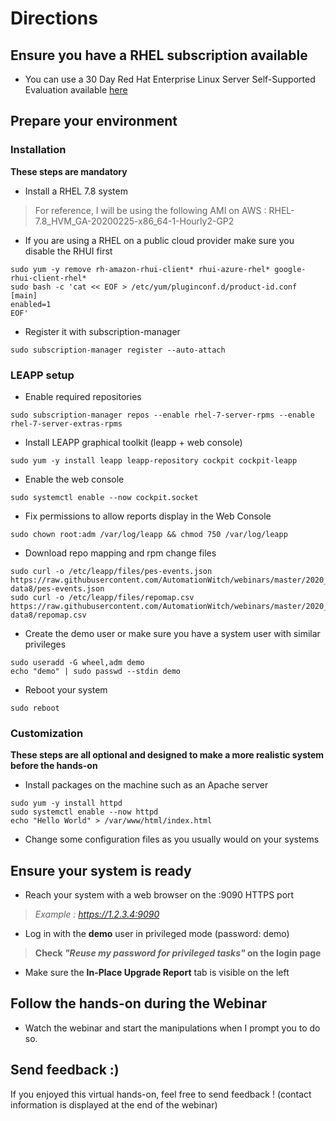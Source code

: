 # Directions

## Ensure you have a RHEL subscription available
- You can use a 30 Day Red Hat Enterprise Linux Server Self-Supported Evaluation available [here](https://www.redhat.com/en/technologies/linux-platforms/enterprise-linux/try-it)

## Prepare your environment
### Installation
**These steps are mandatory**

- Install a RHEL 7.8 system
> For reference, I will be using the following AMI on AWS : RHEL-7.8_HVM_GA-20200225-x86_64-1-Hourly2-GP2
- If you are using a RHEL on a public cloud provider make sure you disable the RHUI first
```
sudo yum -y remove rh-amazon-rhui-client* rhui-azure-rhel* google-rhui-client-rhel*
sudo bash -c 'cat << EOF > /etc/yum/pluginconf.d/product-id.conf
[main]
enabled=1
EOF'
```
- Register it with subscription-manager
```
sudo subscription-manager register --auto-attach
```
### LEAPP setup
- Enable required repositories
```
sudo subscription-manager repos --enable rhel-7-server-rpms --enable rhel-7-server-extras-rpms
```
- Install LEAPP graphical toolkit (leapp + web console)
```
sudo yum -y install leapp leapp-repository cockpit cockpit-leapp
```
- Enable the web console
```
sudo systemctl enable --now cockpit.socket
```
- Fix permissions to allow reports display in the Web Console
```
sudo chown root:adm /var/log/leapp && chmod 750 /var/log/leapp
```
- Download repo mapping and rpm change files
```
sudo curl -o /etc/leapp/files/pes-events.json https://raw.githubusercontent.com/AutomationWitch/webinars/master/2020_09/leapp-data8/pes-events.json
sudo curl -o /etc/leapp/files/repomap.csv https://raw.githubusercontent.com/AutomationWitch/webinars/master/2020_09/leapp-data8/repomap.csv
```
- Create the demo user or make sure you have a system user with similar privileges
```
sudo useradd -G wheel,adm demo
echo "demo" | sudo passwd --stdin demo
```
- Reboot your system
```
sudo reboot
```

### Customization
**These steps are all optional and designed to make a more realistic system before the hands-on**
- Install packages on the machine such as an Apache server
```
sudo yum -y install httpd
sudo systemctl enable --now httpd
echo "Hello World" > /var/www/html/index.html
```
- Change some configuration files as you usually would on your systems

## Ensure your system is ready

- Reach your system with a web browser on the :9090 HTTPS port
> *Example : https://1.2.3.4:9090*

- Log in with the **demo** user in privileged mode (password: demo)
> **Check *"Reuse my password for privileged tasks"* on the login page**

- Make sure the **In-Place Upgrade Report** tab is visible on the left

## Follow the hands-on during the Webinar

- Watch the webinar and start the manipulations when I prompt you to do so.


## Send feedback :)

If you enjoyed this virtual hands-on, feel free to send feedback !
(contact information is displayed at the end of the webinar)
